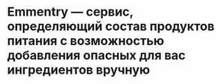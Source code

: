 # Emmentry — сервис, определяющий состав продуктов питания с возможностью добавления опасных для вас ингредиентов вручную 
